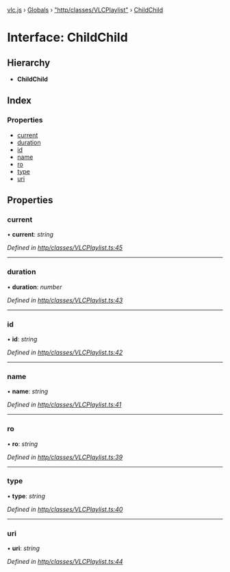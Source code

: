 [vlc.js](../README.md) › [Globals](../globals.md) › ["http/classes/VLCPlaylist"](../modules/_http_classes_vlcplaylist_.md) › [ChildChild](_http_classes_vlcplaylist_.childchild.md)

# Interface: ChildChild

## Hierarchy

* **ChildChild**

## Index

### Properties

* [current](_http_classes_vlcplaylist_.childchild.md#current)
* [duration](_http_classes_vlcplaylist_.childchild.md#duration)
* [id](_http_classes_vlcplaylist_.childchild.md#id)
* [name](_http_classes_vlcplaylist_.childchild.md#name)
* [ro](_http_classes_vlcplaylist_.childchild.md#ro)
* [type](_http_classes_vlcplaylist_.childchild.md#type)
* [uri](_http_classes_vlcplaylist_.childchild.md#uri)

## Properties

###  current

• **current**: *string*

*Defined in [http/classes/VLCPlaylist.ts:45](https://github.com/dylhack/vlc.js/blob/8f58ccf/src/http/classes/VLCPlaylist.ts#L45)*

___

###  duration

• **duration**: *number*

*Defined in [http/classes/VLCPlaylist.ts:43](https://github.com/dylhack/vlc.js/blob/8f58ccf/src/http/classes/VLCPlaylist.ts#L43)*

___

###  id

• **id**: *string*

*Defined in [http/classes/VLCPlaylist.ts:42](https://github.com/dylhack/vlc.js/blob/8f58ccf/src/http/classes/VLCPlaylist.ts#L42)*

___

###  name

• **name**: *string*

*Defined in [http/classes/VLCPlaylist.ts:41](https://github.com/dylhack/vlc.js/blob/8f58ccf/src/http/classes/VLCPlaylist.ts#L41)*

___

###  ro

• **ro**: *string*

*Defined in [http/classes/VLCPlaylist.ts:39](https://github.com/dylhack/vlc.js/blob/8f58ccf/src/http/classes/VLCPlaylist.ts#L39)*

___

###  type

• **type**: *string*

*Defined in [http/classes/VLCPlaylist.ts:40](https://github.com/dylhack/vlc.js/blob/8f58ccf/src/http/classes/VLCPlaylist.ts#L40)*

___

###  uri

• **uri**: *string*

*Defined in [http/classes/VLCPlaylist.ts:44](https://github.com/dylhack/vlc.js/blob/8f58ccf/src/http/classes/VLCPlaylist.ts#L44)*
